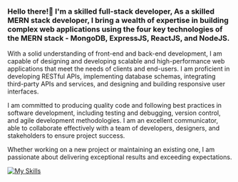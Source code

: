 ### Hello there!👋 I'm a skilled full-stack developer, As a skilled MERN stack developer, I bring a wealth of expertise in building complex web applications using the four key technologies of the MERN stack - MongoDB, ExpressJS, ReactJS, and NodeJS.

With a solid understanding of front-end and back-end development, I am capable of designing and developing scalable and high-performance web applications that meet the needs of clients and end-users. I am proficient in developing RESTful APIs, implementing database schemas, integrating third-party APIs and services, and designing and building responsive user interfaces.

I am committed to producing quality code and following best practices in software development, including testing and debugging, version control, and agile development methodologies. I am an excellent communicator, able to collaborate effectively with a team of developers, designers, and stakeholders to ensure project success.

Whether working on a new project or maintaining an existing one, I am passionate about delivering exceptional results and exceeding expectations.


<!--
**nabi786/nabi786** is a ✨ _special_ ✨ repository because its `README.md` (this file) appears on your GitHub profile.

Here are some ideas to get you started:

- 🔭 I’m currently working on ...
- 🌱 I’m currently learning ...
- 👯 I’m looking to collaborate on ...
- 🤔 I’m looking for help with ...
- 💬 Ask me about ...
- 📫 How to reach me: ...
- 😄 Pronouns: ...
- ⚡ Fun fact: ...
-->
 
[![My Skills](https://skillicons.dev/icons?i=js,html,css,nodejs,react,express,mongodb,redux,figma,heroku,ipfs,stackoverflow,twitter,visualstudio,wordpress,aws,instagram,linkedin,netlify,postman,pug,hbs)](https://skillicons.dev)



